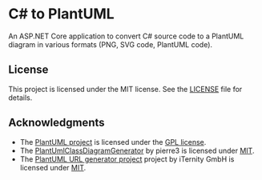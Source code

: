 # C# to PlantUML
An ASP.NET Core application to convert C# source code to a PlantUML diagram in various formats (PNG, SVG code, PlantUML code).

## License
This project is licensed under the MIT license. See the [LICENSE](LICENSE) file for details.

## Acknowledgments
* The [PlantUML project](http://plantuml.com) is licensed under the [GPL license](http://www.gnu.org/copyleft/gpl.html).
* The [PlantUmlClassDiagramGenerator](https://github.com/pierre3/PlantUmlClassDiagramGenerator) by pierre3 is licensed under [MIT](https://github.com/pierre3/PlantUmlClassDiagramGenerator/blob/master/LICENSE).
* The [PlantUML URL generator project](https://gitlab.com/iternity/plantuml.cs) project by iTernity GmbH is licensed under [MIT](https://gitlab.com/iternity/plantuml.cs/blob/master/LICENSE).
